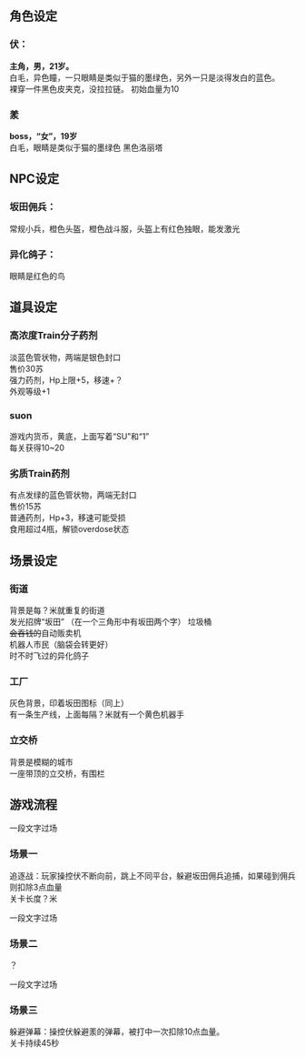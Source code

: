 ## 角色设定

### 伏：
**主角，男，21岁。**  
白毛，异色瞳，一只眼睛是类似于猫的墨绿色，另外一只是淡得发白的蓝色。  
裸穿一件黑色皮夹克，没拉拉链。 
初始血量为10

### 羕 
**boss，“女”，19岁**  
白毛，眼睛是类似于猫的墨绿色
黑色洛丽塔

## NPC设定

### 坂田佣兵：
常规小兵，橙色头盔，橙色战斗服，头盔上有红色独眼，能发激光

### 异化鸽子：
眼睛是红色的鸟

## 道具设定

### 高浓度Train分子药剂  
淡蓝色管状物，两端是银色封口  
售价30苏  
强力药剂，Hp上限+5，移速+？  
外观等级+1

### suon
游戏内货币，黄底，上面写着“SU”和“1”  
每关获得10~20  

### 劣质Train药剂
有点发绿的蓝色管状物，两端无封口  
售价15苏  
普通药剂，Hp+3，移速可能受损  
食用超过4瓶，解锁overdose状态  

## 场景设定  

### 街道
背景是每？米就重复的街道  
发光招牌“坂田” （在一个三角形中有坂田两个字） 
垃圾桶  
~~会吞钱的~~自动贩卖机  
机器人市民（脑袋会转更好）  
时不时飞过的异化鸽子

### 工厂
灰色背景，印着坂田图标（同上）  
有一条生产线，上面每隔？米就有一个黄色机器手

### 立交桥
背景是模糊的城市  
一座带顶的立交桥，有围栏

## 游戏流程
一段文字过场  
### 场景一
追逐战：玩家操控伏不断向前，跳上不同平台，躲避坂田佣兵追捕，如果碰到佣兵则扣除3点血量  
关卡长度？米

一段文字过场
### 场景二
？

一段文字过场
### 场景三
躲避弹幕：操控伏躲避羕的弹幕，被打中一次扣除10点血量。  
关卡持续45秒